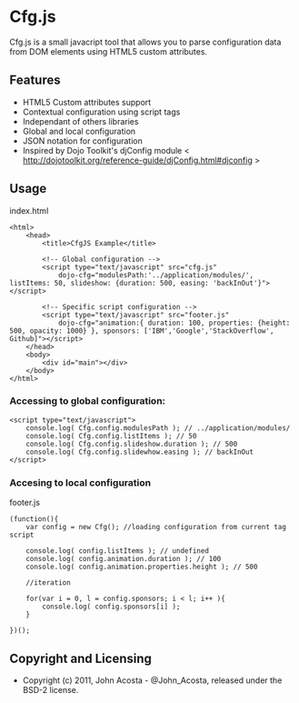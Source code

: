 # Cfg.js #

Cfg.js is a small javacript tool that allows you to parse configuration data from DOM elements using HTML5 custom attributes.

## Features

* HTML5 Custom attributes support
* Contextual configuration using script tags
* Independant of others libraries
* Global and local configuration
* JSON notation for configuration
* Inspired by Dojo Toolkit's djConfig module < http://dojotoolkit.org/reference-guide/djConfig.html#djconfig >

## Usage

index.html

	<html>
		<head>
			<title>CfgJS Example</title>
			
			<!-- Global configuration -->
			<script type="text/javascript" src="cfg.js" 
				dojo-cfg="modulesPath:'../application/modules/', listItems: 50, slideshow: {duration: 500, easing: 'backInOut'}"></script>
		
			<!-- Specific script configuration -->
			<script type="text/javascript" src="footer.js" 
				dojo-cfg="animation:{ duration: 100, properties: {height: 500, opacity: 1000} }, sponsors: ['IBM','Google','StackOverflow', Github]"></script>
		</head>
		<body>
			<div id="main"></div>
		</body>
	</html>
	
### Accessing to global configuration:

	<script type="text/javascript">
		console.log( Cfg.config.modulesPath ); // ../application/modules/
		console.log( Cfg.config.listItems ); // 50
		console.log( Cfg.config.slideshow.duration ); // 500
		console.log( Cfg.config.slidewhow.easing ); // backInOut
	</script>
	
### Accesing to local configuration

footer.js

	(function(){
		var config = new Cfg(); //loading configuration from current tag script
		
		console.log( config.listItems ); // undefined
		console.log( config.animation.duration ); // 100
		console.log( config.animation.properties.height ); // 500
		
		//iteration
		
		for(var i = 0, l = config.sponsors; i < l; i++ ){
			console.log( config.sponsors[i] );
		}
		
	})();
	
## Copyright and Licensing
* Copyright (c) 2011, John Acosta - @John_Acosta, released under the BSD-2 license.
